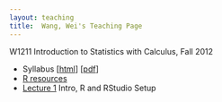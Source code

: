 ```yaml
---
layout: teaching
title:  Wang, Wei's Teaching Page
---
```

W1211 Introduction to Statistics with Calculus, Fall 2012

- Syllabus \[[html](./syllabus.html)\] \[[pdf](./syllabus.pdf)\]
- [R resources](../r_resources.html)
- [Lecture 1](./lecture1.html)
  Intro, R and RStudio Setup




